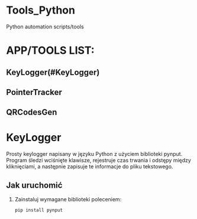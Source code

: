 # Tools_Python
Python automation scripts/tools

# APP/TOOLS LIST:
## KeyLogger(#KeyLogger)
## PointerTracker
## QRCodesGen 

# KeyLogger

Prosty keylogger napisany w języku Python z użyciem biblioteki pynput. Program śledzi wciśnięte klawisze, rejestruje czas trwania i odstępy między kliknięciami, a następnie zapisuje te informacje do pliku tekstowego.

## Jak uruchomić

1. Zainstaluj wymagane biblioteki poleceniem:
   ```bash
   pip install pynput

